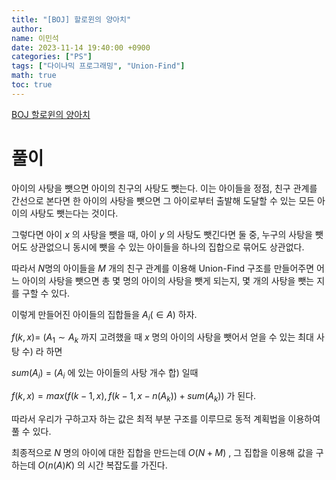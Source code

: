 ```yaml
---
title: "[BOJ] 할로윈의 양아치"
author:
name: 이민석
date: 2023-11-14 19:40:00 +0900
categories: ["PS"]
tags: ["다이나믹 프로그래밍", "Union-Find"]
math: true
toc: true
---
```


[BOJ 할로윈의 양아치](https://www.acmicpc.net/problem/20303)

# 풀이

 아이의 사탕을 뺏으면 아이의 친구의 사탕도 뺏는다. 이는 아이들을 정점, 친구 관계를 간선으로 본다면 한 아이의 사탕을 뺏으면 그 아이로부터 출발해 도달할 수 있는 모든 아이의 사탕도 뺏는다는 것이다. 

그렇다면 아이 $x$ 의 사탕을 뺏을 때, 아이 $y$ 의 사탕도 뺏긴다면 둘 중, 누구의 사탕을 뺏어도 상관없으니 동시에 뺏을 수 있는 아이들을 하나의 집합으로 묶어도 상관없다. 

따라서 $N$명의 아이들을 $M$ 개의 친구 관계를 이용해 Union-Find 구조를 만들어주면 어느 아이의 사탕을 뺏으면 총 몇 명의 아이의 사탕을 뺏게 되는지, 몇 개의 사탕을 뺏는 지를 구할 수 있다. 

이렇게 만들어진 아이들의 집합들을 $A_i (\in A)$ 하자. 

$f(k,x)=$ $(A_1 \sim A_k$ 까지 고려했을 때 $x$ 명의 아이의 사탕을 뺏어서 얻을 수 있는 최대 사탕 수$)$ 라 하면

$sum(A_i)$ = ($A_i$ 에 있는 아이들의 사탕 개수 합) 일때

$f(k,x)=max(f(k-1,x),f(k-1,x-n(A_k))+sum(A_k))$ 가 된다. 

따라서 우리가 구하고자 하는 값은 최적 부분 구조를 이루므로 동적 계획법을 이용하여 풀 수 있다. 

최종적으로 $N$ 명의 아이에 대한 집합을 만드는데 $O(N+M)$ , 그 집합을 이용해 값을 구하는데 $O(n(A)K)$  의 시간 복잡도를 가진다.